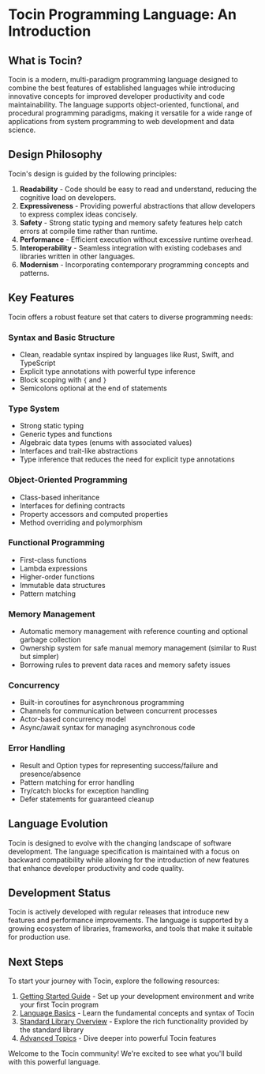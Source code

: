 # Tocin Programming Language: An Introduction

## What is Tocin?

Tocin is a modern, multi-paradigm programming language designed to combine the best features of established languages while introducing innovative concepts for improved developer productivity and code maintainability. The language supports object-oriented, functional, and procedural programming paradigms, making it versatile for a wide range of applications from system programming to web development and data science.

## Design Philosophy

Tocin's design is guided by the following principles:

1. **Readability** - Code should be easy to read and understand, reducing the cognitive load on developers.
2. **Expressiveness** - Providing powerful abstractions that allow developers to express complex ideas concisely.
3. **Safety** - Strong static typing and memory safety features help catch errors at compile time rather than runtime.
4. **Performance** - Efficient execution without excessive runtime overhead.
5. **Interoperability** - Seamless integration with existing codebases and libraries written in other languages.
6. **Modernism** - Incorporating contemporary programming concepts and patterns.

## Key Features

Tocin offers a robust feature set that caters to diverse programming needs:

### Syntax and Basic Structure

- Clean, readable syntax inspired by languages like Rust, Swift, and TypeScript
- Explicit type annotations with powerful type inference
- Block scoping with `{` and `}`
- Semicolons optional at the end of statements

### Type System

- Strong static typing
- Generic types and functions
- Algebraic data types (enums with associated values)
- Interfaces and trait-like abstractions
- Type inference that reduces the need for explicit type annotations

### Object-Oriented Programming

- Class-based inheritance
- Interfaces for defining contracts
- Property accessors and computed properties
- Method overriding and polymorphism

### Functional Programming

- First-class functions
- Lambda expressions
- Higher-order functions
- Immutable data structures
- Pattern matching

### Memory Management

- Automatic memory management with reference counting and optional garbage collection
- Ownership system for safe manual memory management (similar to Rust but simpler)
- Borrowing rules to prevent data races and memory safety issues

### Concurrency

- Built-in coroutines for asynchronous programming
- Channels for communication between concurrent processes
- Actor-based concurrency model
- Async/await syntax for managing asynchronous code

### Error Handling

- Result and Option types for representing success/failure and presence/absence
- Pattern matching for error handling
- Try/catch blocks for exception handling
- Defer statements for guaranteed cleanup

## Language Evolution

Tocin is designed to evolve with the changing landscape of software development. The language specification is maintained with a focus on backward compatibility while allowing for the introduction of new features that enhance developer productivity and code quality.

## Development Status

Tocin is actively developed with regular releases that introduce new features and performance improvements. The language is supported by a growing ecosystem of libraries, frameworks, and tools that make it suitable for production use.

## Next Steps

To start your journey with Tocin, explore the following resources:

1. [Getting Started Guide](02_Getting_Started.md) - Set up your development environment and write your first Tocin program
2. [Language Basics](03_Language_Basics.md) - Learn the fundamental concepts and syntax of Tocin
3. [Standard Library Overview](04_Standard_Library.md) - Explore the rich functionality provided by the standard library
4. [Advanced Topics](05_Advanced_Topics.md) - Dive deeper into powerful Tocin features

Welcome to the Tocin community! We're excited to see what you'll build with this powerful language. 
